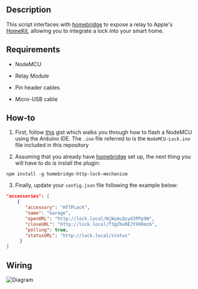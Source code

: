 ## Description

This script interfaces with [homebridge](https://github.com/nfarina/homebridge) to expose a relay to Apple's [HomeKit](http://www.apple.com/ios/home/), allowing you to integrate a lock into your smart home.

## Requirements

* NodeMCU

* Relay Module

* Pin header cables

* Micro-USB cable

## How-to

1. First, follow [this](https://gist.github.com/Tommrodrigues/8d9d3b886936ccea9c21f495755640dd) gist which walks you through how to flash a NodeMCU using the Arduino IDE. The `.ino` file referred to is the `NodeMCU-Lock.ino` file included in this repository

2. Assuming that you already have [homebridge](https://github.com/nfarina/homebridge#installation) set up, the next thing you will have to do is install the plugin:
```
npm install -g homebridge-http-lock-mechanism
```

3. Finally, update your `config.json` file following the example below:

```json
"accessories": [
    {
       "accessory": "HTTPLock",
       "name": "Garage",
       "openURL": "http://lock.local/NjWymLQzyd3PPp9N",
       "closeURL": "http://lock.local/f3gZbxREJYFKRmz6",
       "polling": true,
       "statusURL": "http://lock.local/status"
     }
]
```

## Wiring

![Diagram](https://i.ibb.co/Jrzr2Hm/68747470733a2f2f696d6167652e6962622e636f2f68454468464c2f576972696e672d52656c61792d4469616772616d2e6a7067.jpg)
